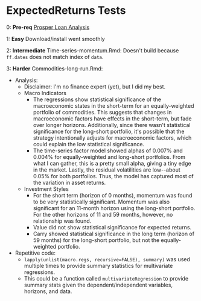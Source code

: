 # ExpectedReturns Tests

0: **Pre-req**
[Prosper Loan Analysis](https://github.com/luca-miniati/ProsperLoanAnalysis)

1: **Easy**
Download/install went smoothly

2: **Intermediate**
Time-series-momentum.Rmd: Doesn't build because `ff.dates` does not match index of `data`.

3: **Harder**
Commodities-long-run.Rmd: 

- Analysis:
    - Disclaimer: I'm no finance expert (yet), but I did my best.
    - Macro Indicators
        - The regressions show statistical significance of the macroeconomic states in the
        short-term for an equally-weighted portfolio of commodities. This suggests that changes in
        macroeconomic factors have effects in the short-term, but fade over longer horizons.
        Additionally, since there wasn't statistical significance for the long-short portfolio,
        it's possible that the strategy intentionally adjusts for macroeconomic factors, which
        could explain the low statistical significance.
        - The time-series factor model showed alphas of 0.007% and 0.004% for equally-weighted and
        long-short portfolios. From what I can gather, this is a pretty small alpha, giving a tiny
        edge in the market. Lastly, the residual volatilities are low--about 0.05% for both
        portfolios. Thus, the model has captured most of the variation in asset returns.
    - Investment Styles
        - For the short term (horizon of 0 months), momentum was found to be very statistically
        significant. Momentum was also significant for an 11-month horizon using the long-short
        portfolio. For the other horizons of 11 and 59 months, however, no relationship was found.
        - Value did not show statistical significance for expected returns.
        - Carry showed statistical significance in the long term (horizon of 59 months) for the
        long-short portfolio, but not the equally-weighted portfolio.
- Repetitive code:
    - `lapply(unlist(macro.regs, recursive=FALSE), summary)` was used multiple times to provide
    summary statistics for multivariate regressions.
    - This could be a function called `multivariateRegression` to provide summary stats given the
    dependent/independent variables, horizons, and data.

